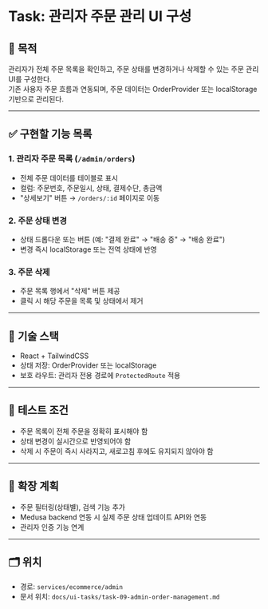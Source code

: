 # Task: 관리자 주문 관리 UI 구성

## 🎯 목적
관리자가 전체 주문 목록을 확인하고, 주문 상태를 변경하거나 삭제할 수 있는 주문 관리 UI를 구성한다.  
기존 사용자 주문 흐름과 연동되며, 주문 데이터는 OrderProvider 또는 localStorage 기반으로 관리된다.

---

## ✅ 구현할 기능 목록

### 1. 관리자 주문 목록 (`/admin/orders`)
- 전체 주문 데이터를 테이블로 표시
- 컬럼: 주문번호, 주문일시, 상태, 결제수단, 총금액
- "상세보기" 버튼 → `/orders/:id` 페이지로 이동

### 2. 주문 상태 변경
- 상태 드롭다운 또는 버튼 (예: "결제 완료" → "배송 중" → "배송 완료")
- 변경 즉시 localStorage 또는 전역 상태에 반영

### 3. 주문 삭제
- 주문 목록 행에서 "삭제" 버튼 제공
- 클릭 시 해당 주문을 목록 및 상태에서 제거

---

## 🧩 기술 스택
- React + TailwindCSS
- 상태 저장: OrderProvider 또는 localStorage
- 보호 라우트: 관리자 전용 경로에 `ProtectedRoute` 적용

---

## 🧪 테스트 조건
- 주문 목록이 전체 주문을 정확히 표시해야 함
- 상태 변경이 실시간으로 반영되어야 함
- 삭제 시 주문이 즉시 사라지고, 새로고침 후에도 유지되지 않아야 함

---

## 📌 확장 계획
- 주문 필터링(상태별), 검색 기능 추가
- Medusa backend 연동 시 실제 주문 상태 업데이트 API와 연동
- 관리자 인증 기능 연계

---

## 🗂️ 위치
- 경로: `services/ecommerce/admin`
- 문서 위치: `docs/ui-tasks/task-09-admin-order-management.md`